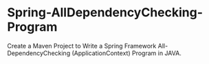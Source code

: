 # Spring-AllDependencyChecking-Program
Create a Maven Project to Write a Spring Framework All-DependencyChecking (ApplicationContext) Program in JAVA.
